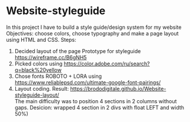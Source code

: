 # Website-styleguide
In this project I have to build a style guide/design system for my website
Objectives: choose colors, choose typography and make a page layout using HTML and CSS.
Steps:
1) Decided layout of the page
Prototype for styleguide https://wireframe.cc/B6gNH5
2) Picked colors using https://color.adobe.com/ru/search?q=black%20yellow 
3) Chose fonts ROBOTO + LORA using https://www.reliablepsd.com/ultimate-google-font-pairings/ 
4) Layout coding. Result: https://brododigitale.github.io/Website-styleguide-layout/  
The main difficulty was to position 4 sections in 2 columns without gaps. Desicion: wrapped 4 section in 2 divs with float LEFT and width 50%)
